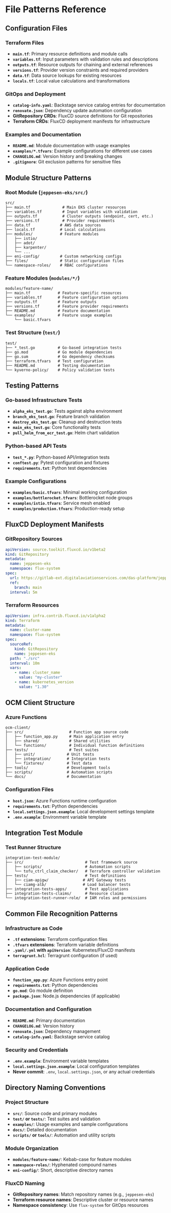 # File Patterns Reference

## Configuration Files

### Terraform Files
- **`main.tf`**: Primary resource definitions and module calls
- **`variables.tf`**: Input parameters with validation rules and descriptions
- **`outputs.tf`**: Resource outputs for chaining and external references
- **`versions.tf`**: Provider version constraints and required providers
- **`data.tf`**: Data source lookups for existing resources
- **`locals.tf`**: Local value calculations and transformations

### GitOps and Deployment
- **`catalog-info.yaml`**: Backstage service catalog entries for documentation
- **`renovate.json`**: Dependency update automation configuration
- **GitRepository CRDs**: FluxCD source definitions for Git repositories
- **Terraform CRDs**: FluxCD deployment manifests for infrastructure

### Examples and Documentation
- **`README.md`**: Module documentation with usage examples
- **`examples/*.tfvars`**: Example configurations for different use cases
- **`CHANGELOG.md`**: Version history and breaking changes
- **`.gitignore`**: Git exclusion patterns for sensitive files

## Module Structure Patterns

### Root Module (`jeppesen-eks/src/`)
```
src/
├── main.tf              # Main EKS cluster resources
├── variables.tf         # Input variables with validation
├── outputs.tf           # Cluster outputs (endpoint, cert, etc.)
├── versions.tf          # Provider requirements
├── data.tf             # AWS data sources
├── locals.tf           # Local calculations
├── modules/            # Feature modules
│   ├── istio/
│   ├── adot/
│   ├── karpenter/
│   └── ...
├── eni-config/         # Custom networking configs
├── files/              # Static configuration files
└── namespace-roles/    # RBAC configurations
```

### Feature Modules (`modules/*/`)
```
modules/feature-name/
├── main.tf            # Feature-specific resources
├── variables.tf       # Feature configuration options
├── outputs.tf         # Feature outputs
├── versions.tf        # Feature provider requirements
├── README.md          # Feature documentation
└── examples/          # Feature usage examples
    └── basic.tfvars
```

### Test Structure (`test/`)
```
test/
├── *_test.go          # Go-based integration tests
├── go.mod             # Go module dependencies
├── go.sum             # Go dependency checksums
├── terraform.tfvars   # Test configuration
├── README.md          # Testing documentation
└── kyverno-policy/    # Policy validation tests
```

## Testing Patterns

### Go-based Infrastructure Tests
- **`alpha_eks_test.go`**: Tests against alpha environment
- **`branch_eks_test.go`**: Feature branch validation
- **`destroy_eks_test.go`**: Cleanup and destruction tests
- **`main_eks_test.go`**: Core functionality tests
- **`pull_helm_from_ecr_test.go`**: Helm chart validation

### Python-based API Tests
- **`test_*.py`**: Python-based API/integration tests
- **`conftest.py`**: Pytest configuration and fixtures
- **`requirements.txt`**: Python test dependencies

### Example Configurations
- **`examples/basic.tfvars`**: Minimal working configuration
- **`examples/bottlerocket.tfvars`**: Bottlerocket node groups
- **`examples/istio.tfvars`**: Service mesh enabled
- **`examples/production.tfvars`**: Production-ready setup

## FluxCD Deployment Manifests

### GitRepository Sources
```yaml
apiVersion: source.toolkit.fluxcd.io/v1beta2
kind: GitRepository
metadata:
  name: jeppesen-eks
  namespace: flux-system
spec:
  url: https://gitlab-ext.digitalaviationservices.com/das-platform/jeppesen-eks
  ref:
    branch: main
  interval: 5m
```

### Terraform Resources
```yaml
apiVersion: infra.contrib.fluxcd.io/v1alpha2
kind: Terraform
metadata:
  name: cluster-name
  namespace: flux-system
spec:
  sourceRef:
    kind: GitRepository
    name: jeppesen-eks
  path: "./src"
  interval: 10m
  vars:
    - name: cluster_name
      value: "my-cluster"
    - name: kubernetes_version
      value: "1.30"
```

## OCM Client Structure

### Azure Functions
```
ocm-client/
├── src/                    # Function app source code
│   ├── function_app.py     # Main application entry
│   ├── shared/             # Shared utilities
│   └── functions/          # Individual function definitions
├── tests/                  # Test suites
│   ├── unit/              # Unit tests
│   ├── integration/       # Integration tests
│   └── fixtures/          # Test data
├── tools/                 # Development tools
├── scripts/               # Automation scripts
└── docs/                  # Documentation
```

### Configuration Files
- **`host.json`**: Azure Functions runtime configuration
- **`requirements.txt`**: Python dependencies
- **`local.settings.json.example`**: Local development settings template
- **`.env.example`**: Environment variable template

## Integration Test Module

### Test Runner Structure
```
integration-test-module/
├── src/                           # Test framework source
│   ├── scripts/                   # Automation scripts
│   └── tofu_ctrl_claim_checker/   # Terraform controller validation
├── tests/                         # Test definitions
│   ├── ciam-apigw/               # API Gateway tests
│   └── ciamg-alb/                # Load balancer tests
├── integration-tests-apps/        # Test applications
├── integration-tests-claims/      # Resource claims
└── integration-test-runner-role/  # IAM roles and permissions
```

## Common File Recognition Patterns

### Infrastructure as Code
- **`.tf` extensions**: Terraform configuration files
- **`.tfvars` extensions**: Terraform variable definitions
- **`.yaml/.yml` with `apiVersion`**: Kubernetes/FluxCD manifests
- **`terragrunt.hcl`**: Terragrunt configuration (if used)

### Application Code
- **`function_app.py`**: Azure Functions entry point
- **`requirements.txt`**: Python dependencies
- **`go.mod`**: Go module definition
- **`package.json`**: Node.js dependencies (if applicable)

### Documentation and Configuration
- **`README.md`**: Primary documentation
- **`CHANGELOG.md`**: Version history
- **`renovate.json`**: Dependency management
- **`catalog-info.yaml`**: Backstage service catalog

### Security and Credentials
- **`.env.example`**: Environment variable templates
- **`local.settings.json.example`**: Local configuration templates
- **Never commit**: `.env`, `local.settings.json`, or any actual credentials

## Directory Naming Conventions

### Project Structure
- **`src/`**: Source code and primary modules
- **`test/` or `tests/`**: Test suites and validation
- **`examples/`**: Usage examples and sample configurations
- **`docs/`**: Detailed documentation
- **`scripts/` or `tools/`**: Automation and utility scripts

### Module Organization
- **`modules/feature-name/`**: Kebab-case for feature modules
- **`namespace-roles/`**: Hyphenated compound names
- **`eni-config/`**: Short, descriptive directory names

### FluxCD Naming
- **GitRepository names**: Match repository names (e.g., `jeppesen-eks`)
- **Terraform resource names**: Descriptive cluster or resource names
- **Namespace consistency**: Use `flux-system` for GitOps resources